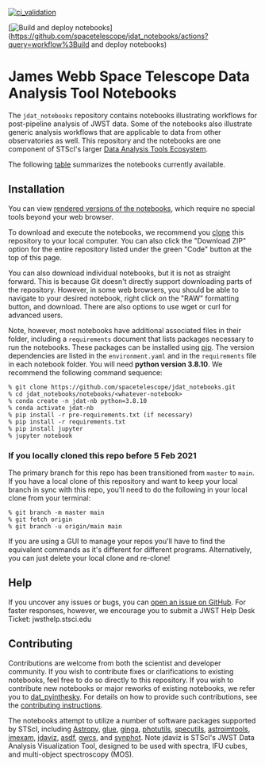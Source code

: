[![ci_validation](https://github.com/spacetelescope/jdat_notebooks/workflows/ci_validation/badge.svg)](https://github.com/spacetelescope/jdat_notebooks/actions?query=workflow%3Aci_validation)

[![Build and deploy notebooks](https://github.com/spacetelescope/jdat_notebooks/workflows/ci_builder/badge.svg)](https://github.com/spacetelescope/jdat_notebooks/actions?query=workflow%3Build and deploy notebooks)

# James Webb Space Telescope Data Analysis Tool Notebooks


The ``jdat_notebooks`` repository contains notebooks illustrating workflows for post-pipeline analysis of JWST data. Some of the notebooks also illustrate generic analysis workflows that are applicable to data from other observatories as well. This repository and the notebooks are one component of STScI's larger [Data Analysis Tools Ecosystem](https://jwst-docs.stsci.edu/jwst-post-pipeline-data-analysis).

The following [table](https://spacetelescope.github.io/jdat_notebooks/) summarizes the notebooks currently available.

## Installation

You can view [rendered versions of the notebooks](https://spacetelescope.github.io/jdat_notebooks/), which require no special tools beyond your web browser.

To download and execute the notebooks, we recommend you [clone](https://github.com/git-guides/git-clone) this repository to your local computer. You can also click the "Download ZIP" option for the entire repository listed under the green "Code" button at the top of this page.

You can also download individual notebooks, but it is not as straight forward.  This is because Git doesn't directly support downloading parts of the repository. However, in some web browsers, you should be able to navigate to your desired notebook, right click on the "RAW" formatting button, and download.  There are also options to use wget or curl for advanced users. 

Note, however, most notebooks have additional associated files in their folder, including a `requirements` document that lists packages necessary to run the notebooks.  These packages can be installed using [pip](https://pip.pypa.io/en/stable/). The version dependencies are listed in the `environment.yaml` and in the `requirements` file in each notebook folder. 
You will need **python version 3.8.10**.  We recommend the following command sequence:

```   
% git clone https://github.com/spacetelescope/jdat_notebooks.git
% cd jdat_notebooks/notebooks/<whatever-notebook>
% conda create -n jdat-nb python=3.8.10
% conda activate jdat-nb
% pip install -r pre-requirements.txt (if necessary)
% pip install -r requirements.txt
% pip install jupyter
% jupyter notebook
```


### If you locally cloned this repo before 5 Feb 2021

The primary branch for this repo has been transitioned from ``master`` to ``main``.  If you have a local clone of this repository and want to keep your local branch in sync with this repo, you'll need to do the following in your local clone from your terminal:

```   
% git branch -m master main
% git fetch origin
% git branch -u origin/main main
```

If you are using a GUI to manage your repos you'll have to find the equivalent commands as it's different for different programs. Alternatively, you can just delete your local clone and re-clone!


## Help

If you uncover any issues or bugs, you can [open an issue on GitHub](https://github.com/spacetelescope/jdat_notebooks/issues/new).  For faster responses, however, we encourage you to submit a JWST Help Desk Ticket: jwsthelp.stsci.edu

## Contributing

Contributions are welcome from both the scientist and developer community.  If you wish to contribute fixes or clarifications to existing notebooks, feel free to do so directly to this repository.  If you wish to contribute new notebooks or major reworks of existing notebooks, we refer you to [dat_pyinthesky](https://github.com/spacetelescope/dat_pyinthesky/tree/master/jdat_notebooks).  For details on how to provide such contributions, see the [contributing instructions](https://github.com/spacetelescope/jdat_notebooks/blob/main/CONTRIBUTING.md).

The notebooks attempt to utilize a number of software packages supported by STScI, including [Astropy](https://www.astropy.org), [glue](http://docs.glueviz.org/en/stable/index.html), [ginga](https://ginga.readthedocs.io/en/latest/), [photutils](https://photutils.readthedocs.io), [specutils](https://specutils.readthedocs.io/en/stable/), [astroimtools](http://astroimtools.readthedocs.io), [imexam](http://imexam.readthedocs.io), [jdaviz](https://jdaviz.readthedocs.io/en/latest/), [asdf](http://asdf.readthedocs.io/en/latest/), [gwcs](https://gwcs.readthedocs.io/en/latest/), and [synphot](http://synphot.readthedocs.io/en/latest/index.html).  Note jdaviz is STScI's JWST Data Analysis Visualization Tool, designed to be used with spectra, IFU cubes, and multi-object spectroscopy (MOS).

